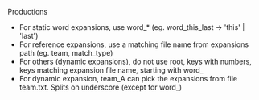 Productions

 - For static word expansions, use word_* (eg. word_this_last -> 'this' | 'last')
 - For reference expansions, use a matching file name from expansions path (eg. team, match_type)
 - For others (dynamic expansions), do not use root, keys with numbers, keys matching expansion file name, starting with word_ 
 - For dynamic expansion, team_A can pick the expansions from file team.txt. Splits on underscore (except for word_)